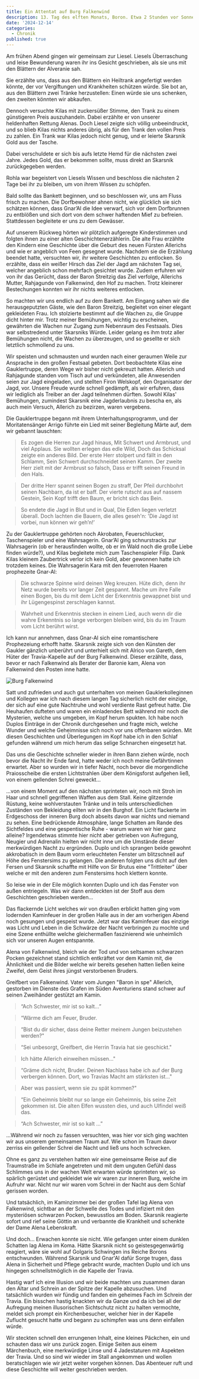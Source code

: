 ```yaml
---
title: Ein Attentat auf Burg Falkenwind
description: 13. Tag des elften Monats, Boron. Etwa 2 Stunden vor Sonnenaufgang. Eintrag von Duplo und Kilas in die Abenteuer-Chronik.
date: '2024-12-14'
categories:
  - Chronik
published: true
---
```


Am frühen Abend gingen wir gemeinsam zur Liesel. Liesels Überraschung und leise Bewunderung waren ihr ins Gesicht geschrieben, als sie uns mit den Blättern der Alveranie sah.

Sie erzählte uns, dass aus den Blättern ein Heiltrank angefertigt werden könnte, der vor Vergiftungen und Krankheiten schützen würde. Sie bot an, aus den Blättern zwei Tränke herzustellen: Einen würde sie uns schenken, den zweiten könnten wir
abkaufen.

Dennoch versuchte Kilas mit zuckersüßer Stimme, den Trank zu einem günstigeren Preis auszuhandeln. Dabei erzählte er von unserer heldenhaften Rettung Alenas. Doch Liesel zeigte sich völlig unbeeindruckt, und so blieb Kilas nichts anderes übrig, als für den Trank den vollen Preis zu zahlen. Ein Trank war Kilas jedoch nicht genug, und er leierte Skarsnik Gold aus der Tasche.

Dabei verschuldete er sich bis aufs letzte Hemd für die nächsten zwei Jahre. Jedes Gold, das er bekommen sollte, muss direkt an Skarsnik zurückgegeben
werden.

Rohla war begeistert von Liesels Wissen und beschloss die nächsten 2 Tage bei ihr zu bleiben, um von ihrem Wissen zu schöpfen.

Bald sollte das Bankett beginnen, und so beschlossen wir, uns am Fluss frisch zu machen. Die Dorfbewohner ahnen nicht, wie glücklich sie sich schätzen können, dass Gnar’Al die Idee verwarf, sich vor dem Dorfbrunnen zu entblößen und sich dort von dem schwer haftenden Mief zu befreien. Stattdessen begleitete er uns zu dem Gewässer.

Auf unserem Rückweg hörten wir plötzlich aufgeregte Kinderstimmen und folgten ihnen zu einer alten Geschichtenerzählerin. Die alte Frau erzählte den Kindern eine Geschichte über die Geburt des neuen Fürsten Allerichs und wie er angeblich von Feen gesegnet wurde. Nachdem sie die Erzählung beendet hatte, versuchten wir, ihr weitere Geschichten zu entlocken. So erzählte, dass ein weißer Hirsch das Ziel der Jagd am nächsten Tag sei, welcher angeblich schon mehrfach gesichtet wurde. Zudem erfuhren wir von ihr das Gerücht, dass der Baron Streitzig das Ziel verfolge, Allerichs Mutter, Rahjagunde von Falkenwind, den Hof zu machen. Trotz kleinerer Bestechungen konnten wir ihr nichts weiteres entlocken.

So machten wir uns endlich auf zu dem Bankett. Am Eingang sahen wir die
herausgeputzten Gäste, wie den Baron Streitzig, begleitet von einer elegant gekleideten Frau. Ich stolzierte bestimmt auf die Wachen zu, die Gruppe dicht hinter mir. Trotz meiner Bemühungen, wichtig zu erscheinen, gewährten die Wachen nur Zugang zum Nebenraum des Festsaals. Dies war selbstredend unter Skarsniks Würde. Leider gelang es ihm trotz aller Bemühungen nicht, die Wachen zu überzeugen, und so gesellte er sich letztlich schmollend zu uns.

Wir speisten und schmausten und wurden nach einer geraumen Weile zur Ansprache in
den großen Festsaal gebeten. Dort beobachtete Kilas eine Gauklertruppe, deren Wege wir bisher nicht gekreuzt hatten. Allerich und Rahjagunde standen vom Tisch auf und verkündeten, alle Anwesenden seien zur Jagd eingeladen, und stellten Firon Welskopf, den Organisator der Jagd, vor. Unsere Freude wurde schnell gedämpft, als wir erfuhren, dass wir lediglich als Treiber an der Jagd teilnehmen dürften. Sowohl Kilas' Bemühungen, zumindest Skarsnik eine Jagderlaubnis zu bescha en, als auch mein Versuch, Allerich zu bezirzen, waren vergebens.

Die Gauklertruppe begann mit ihrem Unterhaltungsprogramm, und der Moritatensänger
Arrigo führte ein Lied mit seiner Begleitung Märte auf, dem wir gebannt lauschten:

> Es zogen die Herren zur Jagd hinaus,
> Mit Schwert und Armbrust, und viel Applaus.
> Sie wollten erlegen das edle Wild,
> Doch das Schicksal zeigte ein anderes Bild.
> Der erste Herr stolpert und fällt in den Schlamm,
> Sein Schwert durchschneidet seinen Kamm.
> Der zweite Herr zielt mit der Armbrust so falsch,
> Dass er trifft seinen Freund in den Hals.

> Der dritte Herr spannt seinen Bogen zu straff,
> Der Pfeil durchbohrt seinen Nachbarn, da ist er baff.
> Der vierte rutscht aus auf nassem Gestein,
> Sein Kopf trifft den Baum, er bricht sich das Bein.

> So endete die Jagd in Blut und in Qual,
> Die Edlen liegen verletzt überall.
> Doch lachten die Bauern, die alles geseh'n:
> 'Die Jagd ist vorbei, nun können wir geh’n!’

Zu der Gauklertruppe gehörten noch Akrobaten, Feuerschlucker, Taschenspieler und eine Wahrsagerin. Gnar’Al ging schnurstracks zur Wahrsagerin (ob er herausfinden wollte, ob er im Wald noch die große Liebe finden würde?), und Kilas begleitete mich zum Taschenspieler Filip. Dank Kilas kleinem Zaubertrick verlor ich kein Gold, aber gewonnen hatte ich trotzdem keines. Die Wahrsagerin Kara mit den feuerroten Haaren prophezeite Gnar-Al:

> Die schwarze Spinne wird deinen Weg kreuzen.
> Hüte dich, denn ihr Netz wurde bereits vor langer Zeit gespannt.
> Mache um ihre Falle einen Bogen, bis du mit dem Licht der Erkenntnis
> gewappnet bist und ihr Lügengespinst zerschlagen kannst.

> Wahrheit und Erkenntnis stecken in einem Lied,
> auch wenn dir die wahre Erkenntnis so lange verborgen bleiben wird,
> bis du im Traum vom Licht berührt wirst.

Ich kann nur annehmen, dass Gnar-Al sich eine romantischere Prophezeiung erhofft hatte. Skarsnik zeigte sich von den Künsten der Gaukler gänzlich unberührt und unterhielt sich mit Alrico von Gareth, dem Hüter der Travia-Kapelle auf der Burg Falkenwind. Dieser erzählte, dass, bevor er nach Falkenwind als Berater der Baronie kam, Alena von Falkenwind den Posten inne hatte.

![Burg Falkenwind](/maps/akt-2-burg-falkenwind.jpg)

Satt und zufrieden und auch gut unterhalten von meinen Gauklerkolleginnen und Kollegen war ich nach diesem langen Tag sicherlich nicht der einzige, der sich auf eine gute Nachtruhe und wohl verdiente Rast gefreut hatte. Die Heuhaufen dufteten und waren ein einladendes Bett während mir noch die Mysterien, welche uns umgeben, im Kopf herum spukten. Ich habe noch Duplos Einträge in der Chronik durchgesehen und fragte mich, welche Wunder und welche Geheimnisse sich noch vor uns offenbaren würden. Mit diesen Geschichten und Überlegungen im Kopf habe ich in den Schlaf gefunden während um mich herum das selige Schnarchen eingesetzt hat.

Das uns die Geschichte schneller wieder in ihren Bann ziehen würde, noch bevor die Nacht ihr Ende fand, hatte weder ich noch meine Gefährtinnen erwartet. Aber so wurden wir in tiefer Nacht, noch bevor die morgendliche Praiosscheibe die ersten Lichtstrahlen über dem Königsforst aufgehen ließ, von einem gellenden Schrei geweckt...

...von einem Moment auf den nächsten sprinteten wir, noch mit Stroh im Haar und schnell gegriffenen Waffen aus dem Stall. Keine glitzernde Rüstung, keine wohlverstauten Tränke und in teils unterschiedlichen Zuständen von Bekleidung eilten wir in den Burghof. Ein Licht flackerte im Erdgeschoss der inneren Burg doch abseits davon war nichts und niemand zu sehen. Eine bedrückende Atmosphäre, lange Schatten am Rande des Sichtfeldes und eine gespentische Ruhe - warum waren wir hier ganz alleine? Irgendetwas stimmte hier nicht aber getrieben von Aufregung, Neugier und Adrenalin hielten wir nicht inne um die Umstände dieser merkwürdigen Nacht zu ergründen. Duplo und ich sprangen beide gewohnt akkrobatisch in dem Baum vorm erleuchteten Fenster um blitzschnell auf Höhe des Fenstersims zu gelangen. Die anderen folgten uns dicht auf den Fersen und Skarsnik schaffte mit Hilfe von Sir Brutus eine "Trittleiter" über welche er mit den anderen zum Fenstersims hoch klettern konnte.

So leise wie in der Eile möglich konnten Duplo und ich das Fenster von außen entriegeln. Was wir dann entdeckten ist der Stoff aus dem Geschichten geschrieben werden...

Das flackernde Licht welches wir von draußen erblickt hatten ging vom lodernden Kaminfeuer in der großen Halle aus in der am vorherigen Abend noch gesungen und gespeist wurde. Jetzt war das Kaminfeuer das einzige was Licht und Leben in die Schwärze der Nacht verbringen zu mochte und eine Szene enthüllte welche gleichermaßen faszinierend wie unheimlich sich vor unseren Augen entspannte.

Alena von Falkenwind, bleich wie der Tod und von seltsamen schwarzen Pocken gezeichnet stand sichtlich entkräftet vor dem Kamin mit, die Ähnlichkeit und die Bilder welche wir bereits gesehen hatten ließen keine Zweifel, dem Geist ihres jüngst verstorbenen Bruders.

Greifbert von Falken­wind. Vater vom Jungen "Baron in spe" Allerich, gestorben im Dienste des Grafen im Süden Aventuriens stand schwer auf seinen Zweihänder gestützt am Kamin.

> “Ach Schwester, mir ist so kalt...”

> “Wärme dich am Feuer, Bruder.

> “Bist du dir sicher, dass deine Retter meinem Jungen beizustehen werden?"

> “Sei unbesorgt, Greifbert, die Herrin Travia hat sie geschickt."

> Ich hätte Allerich einweihen müssen..."

> “Gräme dich nicht, Bruder. Deinen Nachlass habe ich auf der Burg verbergen können. Dort, wo Travias Macht am stärksten ist..."

> Aber was passiert, wenn sie zu spät kommen?"

> “Ein Geheimnis bleibt nur so lange ein Geheimnis, bis seine Zeit gekommen ist. Die alten Elfen wussten dies, und auch Ulfindel weiß das.

> “Ach Schwester, mir ist so kalt ...”

...Während wir noch zu fassen versuchten, was hier vor sich ging wachten wir aus unserem gemeinsamen Traum auf. Wie schon im Traum davor zerriss ein gellender Schrei die Nacht und ließ uns hoch schrecken.

Ohne es ganz zu verstehen hatten wir eine gemeinsame Reise auf die Traumstraße im Schlafe angetreten und mit dem unguten Gefühl dass Schlimmes uns in der wachen Welt erwarten würde sprinteten wir, so spärlich gerüstet und gekleidet wie wir waren zur inneren Burg, welche im Aufruhr war. Nicht nur wir waren vom Schrei in der Nacht aus dem Schlaf gerissen worden.

Und tatsächlich, im Kaminzimmer bei der großen Tafel lag Alena von Falkenwind, sichtbar an der Schwelle des Todes und infiziert mit den mysteriösen schwarzen Pocken, bewusstlos am Boden. Skarsnik reagierte sofort und rief seine Göttin an und verbannte die Krankheit und schenkte der Dame Alena Lebenskraft.

Und doch... Erwachen konnte sie nicht. Wie gefangen unter einem dunklen Schatten lag Alena im Koma. Hätte Skarsnik nicht so geistesgegenwärtig reagiert, wäre sie wohl auf Golgaris Schwingen ins Reiche Borons entschwunden. Während Skarsnik und Gnar'Al dafür Sorge trugen, dass Alena in Sicherheit und Pflege gebracht wurde, machten Duplo und ich uns hingegen schnellstmöglich in die Kapelle der Travia.

Hastig warf ich eine Illusion und wir beide machten uns zusammen daran den Altar und Schrein an der Spitze der Kapelle abzusuchen. Und tatsächlich wurden wir fündig und fanden ein geheimes Fach im Schrein der Travia. Ein bisschen hastig knackten wir da Ganze und da ich bei all der Aufregung meinen illusorischen Sichtschutz nicht zu halten vermochte, meldet sich prompt ein Kirchenbesucher, welcher hier in der Kapelle Zuflucht gesucht hatte und begann zu schimpfen was uns denn einfallen würde.

Wir steckten schnell den errungenen Inhalt, eine kleines Päckchen, ein und schauten dass wir uns zurück zogen. Einige Seiten aus einem Märchenbuch, eine merkwürdige Linse und 4 Jadestaturen mit Aspekten der Travia. Und so sind wir wieder im Stall angekommen und wollen beratschlagen wie wir jetzt weiter vorgehen können. Das Abenteuer ruft und diese Geschichte will weiter geschrieben werden.
